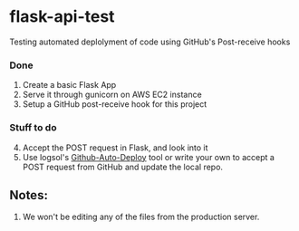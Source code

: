 # flask-api-test
Testing automated deplolyment of code using GitHub's Post-receive hooks



### Done 
1. Create a basic Flask App
2. Serve it through gunicorn on AWS EC2 instance
3. Setup a GitHub post-receive hook for this project

### Stuff to do
4. Accept the POST request in Flask, and look into it
5. Use logsol's [Github-Auto-Deploy](https://github.com/logsol/Github-Auto-Deploy) tool or write your own 
to accept a POST request from GitHub and update the local repo.


## Notes:
1. We won't be editing any of the files from the production server.
